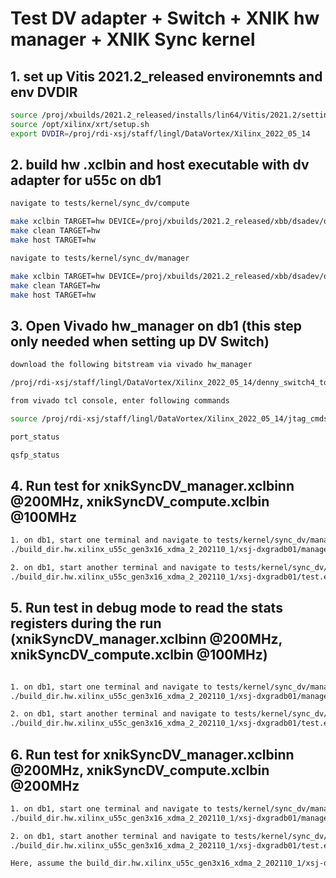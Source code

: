 # Test DV adapter + Switch + XNIK hw manager + XNIK Sync kernel 
## 1. set up Vitis 2021.2_released environemnts and env DVDIR

```sh
source /proj/xbuilds/2021.2_released/installs/lin64/Vitis/2021.2/settings64.sh
source /opt/xilinx/xrt/setup.sh
export DVDIR=/proj/rdi-xsj/staff/lingl/DataVortex/Xilinx_2022_05_14
```

## 2. build hw .xclbin and host executable with dv adapter for u55c on db1

```sh
navigate to tests/kernel/sync_dv/compute

make xclbin TARGET=hw DEVICE=/proj/xbuilds/2021.2_released/xbb/dsadev/opt/xilinx/platforms/xilinx_u55c_gen3x16_xdma_2_202110_1/xilinx_u55c_gen3x16_xdma_2_202110_1.xpfm INTERFACE=2
make clean TARGET=hw
make host TARGET=hw

navigate to tests/kernel/sync_dv/manager

make xclbin TARGET=hw DEVICE=/proj/xbuilds/2021.2_released/xbb/dsadev/opt/xilinx/platforms/xilinx_u55c_gen3x16_xdma_2_202110_1/xilinx_u55c_gen3x16_xdma_2_202110_1.xpfm INTERFACE=2
make clean TARGET=hw
make host TARGET=hw

```

## 3. Open Vivado hw_manager on db1 (this step only needed when setting up DV Switch)

```sh
download the following bitstream via vivado hw_manager

/proj/rdi-xsj/staff/lingl/DataVortex/Xilinx_2022_05_14/denny_switch4_top_v2.0.2-17-g018db82.bit

from vivado tcl console, enter following commands

source /proj/rdi-xsj/staff/lingl/DataVortex/Xilinx_2022_05_14/jtag_cmds.tcl

port_status

qsfp_status
```

## 4. Run test for xnikSyncDV_manager.xclbinn @200MHz, xnikSyncDV_compute.xclbin @100MHz 

```sh
1. on db1, start one terminal and navigate to tests/kernel/sync_dv/manager, and run
./build_dir.hw.xilinx_u55c_gen3x16_xdma_2_202110_1/xsj-dxgradb01/manager.exe /proj/rdi-xsj/staff/lingl/nobkup/xclbins/sync_dv/manager/xnikSyncDV_manager.xclbin 0 200 1

2. on db1, start another terminal and navigate to tests/kernel/sync_dv/compute, and run
./build_dir.hw.xilinx_u55c_gen3x16_xdma_2_202110_1/xsj-dxgradb01/test.exe /proj/rdi-xsj/staff/lingl/nobkup/xclbins/sync_dv/compute/xnikSyncDV_compute.xclbin 1 16537454

```

## 5. Run test in debug mode to read the stats registers during the run (xnikSyncDV_manager.xclbinn @200MHz, xnikSyncDV_compute.xclbin @100MHz)

```sh

1. on db1, start one terminal and navigate to tests/kernel/sync_dv/manager, and run
./build_dir.hw.xilinx_u55c_gen3x16_xdma_2_202110_1/xsj-dxgradb01/manager.exe /proj/rdi-xsj/staff/lingl/nobkup/xclbins/sync_dv/manager/xnikSyncDV_manager.xclbin 0 200 1 debug

2. on db1, start another terminal and navigate to tests/kernel/sync_dv/compute, and run
./build_dir.hw.xilinx_u55c_gen3x16_xdma_2_202110_1/xsj-dxgradb01/test.exe /proj/rdi-xsj/staff/lingl/nobkup/xclbins/sync_dv/compute/xnikSyncDV_compute.xclbin 1 16537454 debug

```

## 6. Run test for xnikSyncDV_manager.xclbinn @200MHz, xnikSyncDV_compute.xclbin @200MHz

```sh
1. on db1, start one terminal and navigate to tests/kernel/sync_dv/manager, and run
./build_dir.hw.xilinx_u55c_gen3x16_xdma_2_202110_1/xsj-dxgradb01/manager.exe /proj/rdi-xsj/staff/lingl/nobkup/xclbins/sync_dv/manager/xnikSyncDV_manager.xclbin 0 200 1

2. on db1, start another terminal and navigate to tests/kernel/sync_dv/compute, and run
./build_dir.hw.xilinx_u55c_gen3x16_xdma_2_202110_1/xsj-dxgradb01/test.exe build_dir.hw.xilinx_u55c_gen3x16_xdma_2_202110_1/xsj-dxgradb03/xnikSyncDV_compute.xclbin 1 16537454 128 64

Here, assume the build_dir.hw.xilinx_u55c_gen3x16_xdma_2_202110_1/xsj-dxgr    adb03/xnikSyncDV_compute.xclbin is running @200MHz. 128, 64 means after sending each load of 128 pkts, the XNIK will stop for 64 cyckes
```
